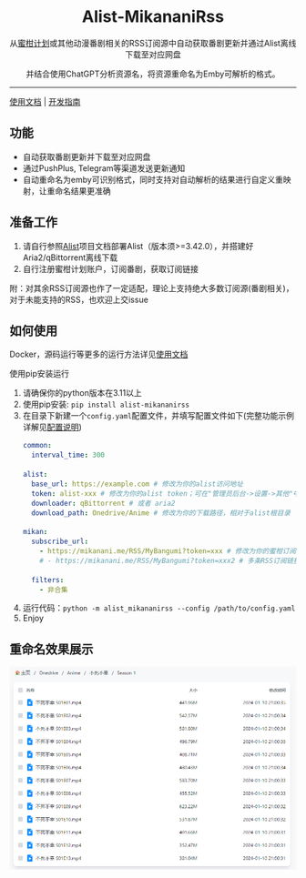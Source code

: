 <h1 align="center">
  Alist-MikananiRss
</h1>
<p align="center">
  从<a href="https://mikanani.me/">蜜柑计划</a>或其他动漫番剧相关的RSS订阅源中自动获取番剧更新并通过Alist离线下载至对应网盘
</p>  
<p align="center">
  并结合使用ChatGPT分析资源名，将资源重命名为Emby可解析的格式。
</p>  

--- 

[使用文档](https://github.com/TwooSix/Alist-MikananiRss/wiki/%E5%BF%AB%E9%80%9F%E5%BC%80%E5%A7%8B) | [开发指南](https://github.com/TwooSix/Alist-MikananiRss/wiki/%E8%B4%A1%E7%8C%AE%E6%8C%87%E5%8D%97)
## 功能
- 自动获取番剧更新并下载至对应网盘
- 通过PushPlus, Telegram等渠道发送更新通知
- 自动重命名为emby可识别格式，同时支持对自动解析的结果进行自定义重映射，让重命名结果更准确

## 准备工作 
1. 请自行参照[Alist](https://github.com/alist-org/alist)项目文档部署Alist（版本须>=3.42.0），并搭建好Aria2/qBittorrent离线下载
2. 自行注册蜜柑计划账户，订阅番剧，获取订阅链接

附：对其余RSS订阅源也作了一定适配，理论上支持绝大多数订阅源(番剧相关)，对于未能支持的RSS，也欢迎上交issue

## 如何使用
Docker，源码运行等更多的运行方法详见[使用文档](https://github.com/TwooSix/Alist-MikananiRss/wiki/%E5%BF%AB%E9%80%9F%E5%BC%80%E5%A7%8B) 

使用pip安装运行
1. 请确保你的python版本在3.11以上
2. 使用pip安装: `pip install alist-mikananirss`
3. 在目录下新建一个`config.yaml`配置文件，并填写配置文件如下(完整功能示例详解见[配置说明](https://github.com/TwooSix/Alist-MikananiRss/wiki/%E9%85%8D%E7%BD%AE%E8%AF%B4%E6%98%8E))
   ```yaml
   common:
     interval_time: 300
   
   alist:
     base_url: https://example.com # 修改为你的alist访问地址
     token: alist-xxx # 修改为你的alist token；可在"管理员后台->设置->其他"中找到
     downloader: qBittorrent # 或者 aria2
     download_path: Onedrive/Anime # 修改为你的下载路径，相对于alist根目录
   
   mikan:
     subscribe_url:
       - https://mikanani.me/RSS/MyBangumi?token=xxx # 修改为你的蜜柑订阅地址
       # - https://mikanani.me/RSS/MyBangumi?token=xxx2 # 多条RSS订阅链接情况
   
     filters:
       - 非合集
   ```
4. 运行代码：`python -m alist_mikananirss --config /path/to/config.yaml`  
5. Enjoy


## 重命名效果展示
<div align=center>
<img src="https://github.com/TwooSix/Alist-MikananiRss/blob/master/imgs/show_pic1.png"/>
</div>
